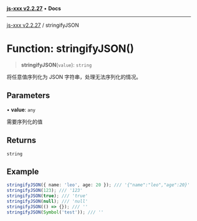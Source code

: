 [**js-xxx v2.2.27**](../README.md) • **Docs**

***

[js-xxx v2.2.27](../README.md) / stringifyJSON

# Function: stringifyJSON()

> **stringifyJSON**(`value`): `string`

将任意值序列化为 JSON 字符串，处理无法序列化的情况。

## Parameters

• **value**: `any`

需要序列化的值

## Returns

`string`

## Example

```ts
stringifyJSON({ name: 'leo', age: 20 }); /// '{"name":"leo","age":20}'
stringifyJSON(123); /// '123'
stringifyJSON(true); /// 'true'
stringifyJSON(null); /// 'null'
stringifyJSON(() => {}); /// ''
stringifyJSON(Symbol('test')); /// ''
```

